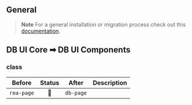 ## General

> **Note**
> For a general installation or migration process check out
> this [documentation](https://www.npmjs.com/package/@db-ui/components).

## DB UI Core ➡ DB UI Components

### class

| Before     | Status | After     | Description |
| ---------- | :----: | --------- | ----------- |
| `rea-page` |   🔁   | `db-page` |             |
